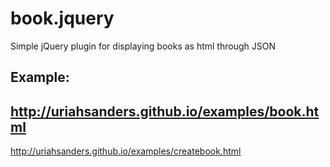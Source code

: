 book.jquery
===========

Simple jQuery plugin for displaying books as html through JSON

Example:
--------
http://uriahsanders.github.io/examples/book.html
-
http://uriahsanders.github.io/examples/createbook.html

